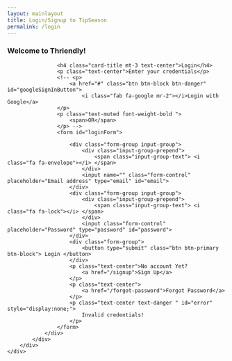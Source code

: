 ```yaml
---
layout: mainlayout
title: Login/Signup to TipSeason
permalink: /login
---
```


<div class="container-fluid">
    <div class="row justify-content-center align-items-center d-flex-row text-center h-100">
        <div class="col-12 col-md-6 col-lg-4 h-50" style="margin-bottom: 100px;">
            <div class="card shadow mb-10">
                <div class="card-body mx-auto">
                    <h3 class="card-title mt-3 text-center text-info">Welcome to Thriendly!</h3>

                    <h4 class="card-title mt-3 text-center">Login</h4>
                    <p class="text-center">Enter your credentials</p>
                    <!-- <p>
                        <a href="#" class="btn btn-block btn-danger" id="googleSignInButton">
                            <i class="fab fa-google mr-2"></i>Login with Google</a>
                    </p>
                    <p class="text-muted font-weight-bold ">
                        <span>OR</span>
                    </p> -->
                    <form id="loginForm">

                        <div class="form-group input-group">
                            <div class="input-group-prepend">
                                <span class="input-group-text"> <i class="fa fa-envelope"></i> </span>
                            </div>
                            <input name="" class="form-control" placeholder="Email address" type="email" id="email">
                        </div>
                        <div class="form-group input-group">
                            <div class="input-group-prepend">
                                <span class="input-group-text"> <i class="fa fa-lock"></i> </span>
                            </div>
                            <input class="form-control" placeholder="Password" type="password" id="password">
                        </div>
                        <div class="form-group">
                            <button type="submit" class="btn btn-primary btn-block"> Login </button>
                        </div>
                        <p class="text-center">No account Yet?
                            <a href="/signup">Sign Up</a>
                        </p>
                        <p class="text-center">
                            <a href="/forgot-password">Forgot Password</a>
                        </p>
                        <p class="text-center text-danger " id="error" style="display:none;">
                            Invalid credentials!
                        </p>
                    </form>
                </div>
            </div>
        </div>
    </div>

</div>

<!-- Your JavaScript code -->
<script type="module">
    // Import the functions you need from the SDKs you need
    import { initializeApp } from "https://www.gstatic.com/firebasejs/10.1.0/firebase-app.js";
    import { getAnalytics } from "https://www.gstatic.com/firebasejs/10.1.0/firebase-analytics.js";
    import { getAuth, createUserWithEmailAndPassword, signInWithEmailAndPassword, GoogleAuthProvider, signInWithRedirect, getRedirectResult, onAuthStateChanged, setPersistence, browserSessionPersistence } from "https://www.gstatic.com/firebasejs/10.1.0/firebase-auth.js";

    // Your web app's Firebase configuration
    // For Firebase JS SDK v7.20.0 and later, measurementId is optional
    const firebaseConfig = {
        apiKey: "AIzaSyCbf0LeMex9k1JkVYLEF72tlVUbAztU6Rc",
        authDomain: "thetipseason.firebaseapp.com",
        projectId: "thetipseason",
        storageBucket: "thetipseason.appspot.com",
        messagingSenderId: "987994279894",
        appId: "1:987994279894:web:b9b77c974a902068ec5e77",
        measurementId: "G-2VTGDC811Z"
    };

    // Initialize Firebase
    const app = initializeApp(firebaseConfig);
    const analytics = getAnalytics(app);

    const auth = getAuth();
    const googleProvider = new GoogleAuthProvider();

    // Get the Google Sign-In button element
    /* const googleSignInButton = document.getElementById("googleSignInButton");

    // Add click event listener to the Google Sign-In button
    googleSignInButton.addEventListener("click", () => {
        // Sign in with Google using the GoogleAuthProvider instance
        loginWithGoogle();
    }); */

    function loginWithGoogle() {
        // Set persistence to browser session
        setPersistence(auth, browserSessionPersistence)
            .then(() => {
                return signInWithRedirect(auth, googleProvider);
            })
            .catch((error) => {
                // Handle login error
                console.error("Email/Password Login error: ", error.message);
                $("#error").show();
                // You can display an error message to the user on the login page if needed
            });
    }

    document.addEventListener("DOMContentLoaded", function () {
        getRedirectResult(auth)
            .then((result) => {
                if (result) {
                    if (result.user) {
                        console.log("User is signed in:", result.user.email);
                        window.location.href = "/app/aireplys";
                    } else {
                        console.log("No user signed in through the redirect.");
                    }
                } else {
                    console.log("getRedirectResult returned null.");
                }
            })
            .catch((error) => {
                console.error("Google Sign-In redirect error: ", error.message);
            });
    });

    // Function to handle email/password login
    function loginWithEmailPassword(email, password) {
        // Set persistence to browser session
        setPersistence(auth, browserSessionPersistence)
            .then(() => {
                // Sign in with email and password
                return signInWithEmailAndPassword(auth, email, password);
            })
            .then((userCredential) => {
                // User successfully logged in
                const user = userCredential.user;
                console.log("User is signed in:", user.email);

                // Redirect to the secure home page
                window.location.href = "/app/aireplys";
            })
            .catch((error) => {
                // Handle login error
                console.error("Email/Password Login error: ", error.message);
                $("#error").show();
                // You can display an error message to the user on the login page if needed
            });
    }

    // Get the login form element
    const loginForm = document.querySelector("form");

    // Add submit event listener to the login form
    loginForm.addEventListener("submit", (event) => {
        event.preventDefault(); // Prevent form submission
        $("#error").hide();

        // Get email and password from the form fields
        const email = $("#email").val();
        const password = $("#password").val();

        if (!validateCredentials(email, password)) {
            // Display an error message if credentials are invalid
            $("#error").show();
            return; // Stop further processing
        }
        // Call the loginWithEmailPassword function to authenticate the user
        loginWithEmailPassword(email, password);
    });

    // Function to validate email and password
    function validateCredentials(email, password) {
        // Check if the email and password are not empty
        if (!email || !password) {
            return false;
        }

        // Add more specific validations if needed

        return true; // Credentials are valid
    }



</script>